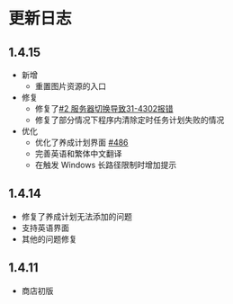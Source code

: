 # 更新日志
## 1.4.15
- 新增
  - 重置图片资源的入口
- 修复
  - 修复了[#2 服务器切换导致31-4302报错](/FAQ/known-issue.html#_2-%E6%9C%8D%E5%8A%A1%E5%99%A8%E5%88%87%E6%8D%A2%E5%AF%BC%E8%87%B431-4302%E6%8A%A5%E9%94%99)
  - 修复了部分情况下程序内清除定时任务计划失败的情况
- 优化
  - 优化了养成计划界面 [#486](https://github.com/DGP-Studio/Snap.Hutao/issues/486)
  - 完善英语和繁体中文翻译
  - 在触发 Windows 长路径限制时增加提示

## 1.4.14
- 修复了养成计划无法添加的问题
- 支持英语界面
- 其他的问题修复

## 1.4.11
- 商店初版
